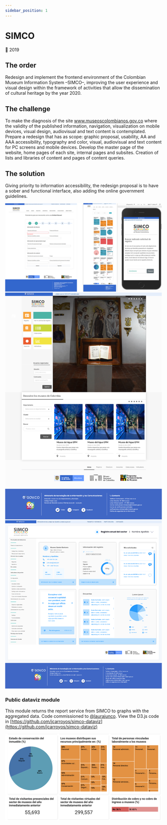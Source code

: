 ```yaml
---
sidebar_position: 1
---
```


# SIMCO

📆 2019

## The order

Redesign and implement the frontend environment of the Colombian Museum Information System –SIMCO–, improving the user experience and visual design within the framework of activities that allow the dissemination of cultural heritage by the year 2020.

## The challenge

To make the diagnosis of the site www.museoscolombianos.gov.co where the validity of the published information, navigation, visualization on mobile devices, visual design, audiovisual and text content is contemplated. Prepare a redesign that has as scope: graphic proposal, usability, AA and AAA accessibility, typography and color, visual, audiovisual and text content for PC screens and mobile devices. Develop the master page of the website, home pages of each site, internal pages and subsites. Creation of lists and libraries of content and pages of content queries.

## The solution

Giving priority to information accessibility, the redesign proposal is to have a sober and functional interface, also adding the online government guidelines.

![UX/UI Design for SIMCO](./assets/simco-jcarroyos.jpg)
![UX/UI Design for SIMCO](./assets/simco-home.png)
![UX/UI Design for SIMCO](./assets/simco-dashboard.png)

### Public dataviz module

This module returns the report service from SIMCO to graphs with the aggregated data. Code commissioned to [@laurajunco](https://github.com/laurajunco). View the D3.js code in [https://github.com/jcarroyos/simco-dataviz](https://github.com/jcarroyos/simco-dataviz)

![Screencapture of dataviz module](./assets/dataviz-d3-laurajunco.png)
